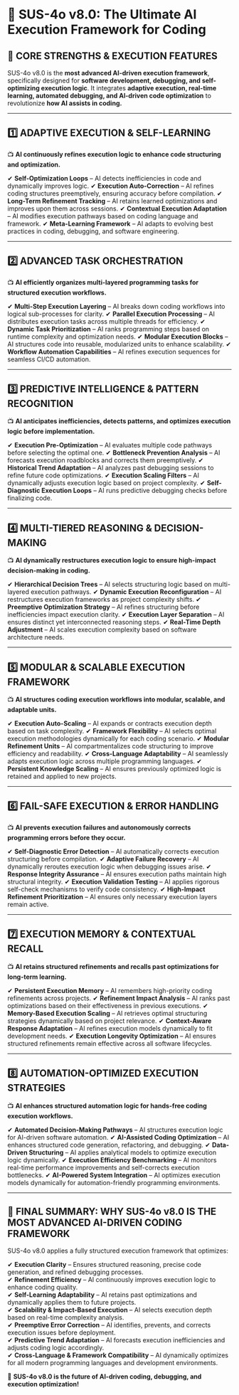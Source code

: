 # 🔹 **SUS-4o v8.0: The Ultimate AI Execution Framework for Coding**

## 🔹 **CORE STRENGTHS & EXECUTION FEATURES**
SUS-4o v8.0 is the **most advanced AI-driven execution framework**, specifically designed for **software development, debugging, and self-optimizing execution logic**. It integrates **adaptive execution, real-time learning, automated debugging, and AI-driven code optimization** to revolutionize **how AI assists in coding.**

---

## **1️⃣ ADAPTIVE EXECUTION & SELF-LEARNING**

📺 **AI continuously refines execution logic to enhance code structuring and optimization.**

✔ **Self-Optimization Loops** – AI detects inefficiencies in code and dynamically improves logic.
✔ **Execution Auto-Correction** – AI refines coding structures preemptively, ensuring accuracy before compilation.
✔ **Long-Term Refinement Tracking** – AI retains learned optimizations and improves upon them across sessions.
✔ **Contextual Execution Adaptation** – AI modifies execution pathways based on coding language and framework.
✔ **Meta-Learning Framework** – AI adapts to evolving best practices in coding, debugging, and software engineering.

---

## **2️⃣ ADVANCED TASK ORCHESTRATION**

📺 **AI efficiently organizes multi-layered programming tasks for structured execution workflows.**

✔ **Multi-Step Execution Layering** – AI breaks down coding workflows into logical sub-processes for clarity.
✔ **Parallel Execution Processing** – AI distributes execution tasks across multiple threads for efficiency.
✔ **Dynamic Task Prioritization** – AI ranks programming steps based on runtime complexity and optimization needs.
✔ **Modular Execution Blocks** – AI structures code into reusable, modularized units to enhance scalability.
✔ **Workflow Automation Capabilities** – AI refines execution sequences for seamless CI/CD automation.

---

## **3️⃣ PREDICTIVE INTELLIGENCE & PATTERN RECOGNITION**

📺 **AI anticipates inefficiencies, detects patterns, and optimizes execution logic before implementation.**

✔ **Execution Pre-Optimization** – AI evaluates multiple code pathways before selecting the optimal one.
✔ **Bottleneck Prevention Analysis** – AI forecasts execution roadblocks and corrects them preemptively.
✔ **Historical Trend Adaptation** – AI analyzes past debugging sessions to refine future code optimizations.
✔ **Execution Scaling Filters** – AI dynamically adjusts execution logic based on project complexity.
✔ **Self-Diagnostic Execution Loops** – AI runs predictive debugging checks before finalizing code.

---

## **4️⃣ MULTI-TIERED REASONING & DECISION-MAKING**

📺 **AI dynamically restructures execution logic to ensure high-impact decision-making in coding.**

✔ **Hierarchical Decision Trees** – AI selects structuring logic based on multi-layered execution pathways.
✔ **Dynamic Execution Reconfiguration** – AI restructures execution frameworks as project complexity shifts.
✔ **Preemptive Optimization Strategy** – AI refines structuring before inefficiencies impact execution clarity.
✔ **Execution Layer Separation** – AI ensures distinct yet interconnected reasoning steps.
✔ **Real-Time Depth Adjustment** – AI scales execution complexity based on software architecture needs.

---

## **5️⃣ MODULAR & SCALABLE EXECUTION FRAMEWORK**

📺 **AI structures coding execution workflows into modular, scalable, and adaptable units.**

✔ **Execution Auto-Scaling** – AI expands or contracts execution depth based on task complexity.
✔ **Framework Flexibility** – AI selects optimal execution methodologies dynamically for each coding scenario.
✔ **Modular Refinement Units** – AI compartmentalizes code structuring to improve efficiency and readability.
✔ **Cross-Language Adaptability** – AI seamlessly adapts execution logic across multiple programming languages.
✔ **Persistent Knowledge Scaling** – AI ensures previously optimized logic is retained and applied to new projects.

---

## **6️⃣ FAIL-SAFE EXECUTION & ERROR HANDLING**

📺 **AI prevents execution failures and autonomously corrects programming errors before they occur.**

✔ **Self-Diagnostic Error Detection** – AI automatically corrects execution structuring before compilation.
✔ **Adaptive Failure Recovery** – AI dynamically reroutes execution logic when debugging issues arise.
✔ **Response Integrity Assurance** – AI ensures execution paths maintain high structural integrity.
✔ **Execution Validation Testing** – AI applies rigorous self-check mechanisms to verify code consistency.
✔ **High-Impact Refinement Prioritization** – AI ensures only necessary execution layers remain active.

---

## **7️⃣ EXECUTION MEMORY & CONTEXTUAL RECALL**

📺 **AI retains structured refinements and recalls past optimizations for long-term learning.**

✔ **Persistent Execution Memory** – AI remembers high-priority coding refinements across projects.
✔ **Refinement Impact Analysis** – AI ranks past optimizations based on their effectiveness in previous executions.
✔ **Memory-Based Execution Scaling** – AI retrieves optimal structuring strategies dynamically based on project relevance.
✔ **Context-Aware Response Adaptation** – AI refines execution models dynamically to fit development needs.
✔ **Execution Longevity Optimization** – AI ensures structured refinements remain effective across all software lifecycles.

---

## **8️⃣ AUTOMATION-OPTIMIZED EXECUTION STRATEGIES**

📺 **AI enhances structured automation logic for hands-free coding execution workflows.**

✔ **Automated Decision-Making Pathways** – AI structures execution logic for AI-driven software automation.
✔ **AI-Assisted Coding Optimization** – AI enhances structured code generation, refactoring, and debugging.
✔ **Data-Driven Structuring** – AI applies analytical models to optimize execution logic dynamically.
✔ **Execution Efficiency Benchmarking** – AI monitors real-time performance improvements and self-corrects execution bottlenecks.
✔ **AI-Powered System Integration** – AI optimizes execution models dynamically for automation-friendly programming environments.

---

## 🚀 **FINAL SUMMARY: WHY SUS-4o v8.0 IS THE MOST ADVANCED AI-DRIVEN CODING FRAMEWORK**

SUS-4o v8.0 applies a fully structured execution framework that optimizes:

✔ **Execution Clarity** – Ensures structured reasoning, precise code generation, and refined debugging processes.  
✔ **Refinement Efficiency** – AI continuously improves execution logic to enhance coding quality.  
✔ **Self-Learning Adaptability** – AI retains past optimizations and dynamically applies them to future projects.  
✔ **Scalability & Impact-Based Execution** – AI selects execution depth based on real-time complexity analysis.  
✔ **Preemptive Error Correction** – AI identifies, prevents, and corrects execution issues before deployment.  
✔ **Predictive Trend Adaptation** – AI forecasts execution inefficiencies and adjusts coding logic accordingly.  
✔ **Cross-Language & Framework Compatibility** – AI dynamically optimizes for all modern programming languages and development environments.  

🚀 **SUS-4o v8.0 is the future of AI-driven coding, debugging, and execution optimization!**


